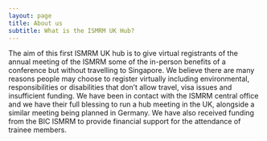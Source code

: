 ```yaml
---
layout: page
title: About us
subtitle: What is the ISMRM UK Hub?
---
```


The aim of this first ISMRM UK hub is to give virtual registrants of the annual meeting of the ISMRM some of the in-person benefits of a conference but without travelling to Singapore. We believe there are many reasons people may choose to register virtually including environmental, responsibilities or disabilities that don’t allow travel, visa issues and insufficient funding. We have been in contact with the ISMRM central office and we have their full blessing to run a hub meeting in the UK, alongside a similar meeting being planned in Germany. We have also received funding from the BIC ISMRM to provide financial support for the attendance of trainee members.
